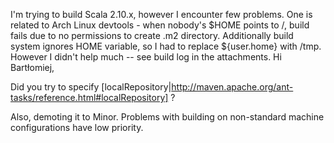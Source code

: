 I'm trying to build Scala 2.10.x, however I encounter few problems. One is related to Arch Linux devtools - when nobody's $HOME points to /, build fails due to no permissions to create .m2 directory. Additionally build system ignores HOME variable, so I had to replace ${user.home} with /tmp. However I didn't help much -- see build log in the attachments.
Hi Bartłomiej,

Did you try to specify [localRepository|http://maven.apache.org/ant-tasks/reference.html#localRepository] ?

Also, demoting it to Minor. Problems with building on non-standard machine configurations have low priority.

